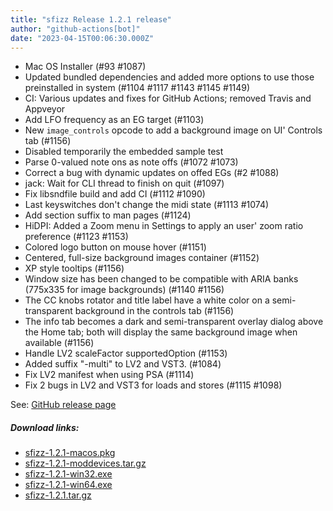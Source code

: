 ```yaml
---
title: "sfizz Release 1.2.1 release"
author: "github-actions[bot]"
date: "2023-04-15T00:06:30.000Z"
---
```

- Mac OS Installer (#93 #1087)
- Updated bundled dependencies and added more options to use those
  preinstalled in system (#1104 #1117 #1143 #1145 #1149)
- CI: Various updates and fixes for GitHub Actions; removed Travis and Appveyor
- Add LFO frequency as an EG target (#1103)
- New `image_controls` opcode to add a background image on UI' Controls tab (#1156)
- Disabled temporarily the embedded sample test
- Parse 0-valued note ons as note offs (#1072 #1073)
- Correct a bug with dynamic updates on offed EGs (#2 #1088)
- jack: Wait for CLI thread to finish on quit (#1097)
- Fix libsndfile build and add CI (#1112 #1090)
- Last keyswitches don't change the midi state (#1113 #1074)
- Add section suffix to man pages (#1124)
- HiDPI: Added a Zoom menu in Settings to apply an user' zoom ratio preference
  (#1123 #1153)
- Colored logo button on mouse hover (#1151)
- Centered, full-size background images container (#1152)
- XP style tooltips (#1156)
- Window size has been changed to be compatible with ARIA banks
  (775x335 for image backgrounds) (#1140 #1156)
- The CC knobs rotator and title label have a white color
  on a semi-transparent background in the controls tab (#1156)
- The info tab becomes a dark and semi-transparent overlay dialog above the
  Home tab; both will display the same background image when available (#1156)
- Handle LV2 scaleFactor supportedOption (#1153)
- Added suffix "-multi" to LV2 and VST3. (#1084)
- Fix LV2 manifest when using PSA (#1114)
- Fix 2 bugs in LV2 and VST3 for loads and stores (#1115 #1098)


See: [GitHub release page](https://github.com/sfztools/sfizz/releases/tag/1.2.1)

##### Download links:
- [sfizz-1.2.1-macos.pkg](https://github.com/sfztools/sfizz/releases/download/1.2.1/sfizz-1.2.1-macos.pkg)
- [sfizz-1.2.1-moddevices.tar.gz](https://github.com/sfztools/sfizz/releases/download/1.2.1/sfizz-1.2.1-moddevices.tar.gz)
- [sfizz-1.2.1-win32.exe](https://github.com/sfztools/sfizz/releases/download/1.2.1/sfizz-1.2.1-win32.exe)
- [sfizz-1.2.1-win64.exe](https://github.com/sfztools/sfizz/releases/download/1.2.1/sfizz-1.2.1-win64.exe)
- [sfizz-1.2.1.tar.gz](https://github.com/sfztools/sfizz/releases/download/1.2.1/sfizz-1.2.1.tar.gz)